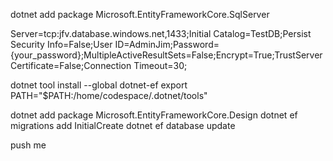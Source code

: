 
dotnet add package Microsoft.EntityFrameworkCore.SqlServer

Server=tcp:jfv.database.windows.net,1433;Initial Catalog=TestDB;Persist Security Info=False;User ID=AdminJim;Password={your_password};MultipleActiveResultSets=False;Encrypt=True;TrustServerCertificate=False;Connection Timeout=30;


dotnet tool install --global dotnet-ef
    export PATH="$PATH:/home/codespace/.dotnet/tools"

dotnet add package Microsoft.EntityFrameworkCore.Design
dotnet ef migrations add InitialCreate
dotnet ef database update 

push me